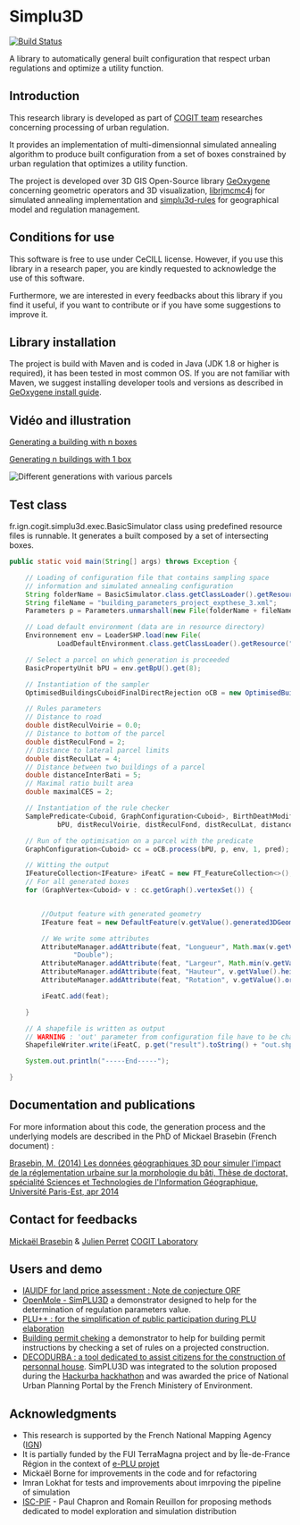 Simplu3D
============

[![Build Status](https://travis-ci.org/SimPLU3D/simplu3D.svg?branch=master)](https://travis-ci.org/SimPLU3D/simplu3D)

A library to automatically general built configuration that respect urban regulations and optimize a utility function.


Introduction
---------------------

This research library is developed as part of [COGIT team](http://recherche.ign.fr/labos/cogit/accueilCOGIT.php) researches concerning processing of urban regulation.

It provides an implementation of multi-dimensionnal simulated annealing algorithm to produce built configuration from a set of boxes constrained by urban regulation that optimizes a utility function.

The project is developed over 3D GIS Open-Source library [GeOxygene](https://github.com/IGNF/geoxygene) concerning geometric operators and 3D visualization, [librjmcmc4j](https://github.com/IGNF/librjmcmc4j) for simulated annealing implementation and [simplu3d-rules](https://github.com/SimPLU3D/simplu3d-rules) for geographical model and regulation management.

Conditions for use
---------------------
This software is free to use under CeCILL license. However, if you use this library in a research paper, you are kindly requested to acknowledge the use of this software.

Furthermore, we are interested in every feedbacks about this library if you find it useful, if you want to contribute or if you have some suggestions to improve it.

Library installation
---------------------
The project is build with Maven and is coded in Java (JDK 1.8 or higher is required), it has been tested in most common OS. If you are not familiar with Maven, we suggest installing developer tools and versions as described in [GeOxygene install guide](http://ignf.github.io/geoxygene/documentation/developer/install.html).

Vidéo and illustration
---------------------
[Generating a building with n boxes](https://www.youtube.com/watch?v=dH9woKexsVw)

[Generating n buildings with 1 box](https://www.youtube.com/watch?v=LwsPW0rcB44)

![Different generations with various parcels](https://github.com/SimPLU3D/simplu3D/blob/master/readme_images/simParc.png)

Test class
---------------------
fr.ign.cogit.simplu3d.exec.BasicSimulator class using predefined resource  files is runnable. It generates a built composed by a set of intersecting boxes.

```Java
public static void main(String[] args) throws Exception {

	// Loading of configuration file that contains sampling space
	// information and simulated annealing configuration
	String folderName = BasicSimulator.class.getClassLoader().getResource("scenario/").getPath();
	String fileName = "building_parameters_project_expthese_3.xml";
	Parameters p = Parameters.unmarshall(new File(folderName + fileName));

	// Load default environment (data are in resource directory)
	Environnement env = LoaderSHP.load(new File(
			LoadDefaultEnvironment.class.getClassLoader().getResource("fr/ign/cogit/simplu3d/data/").getPath()));

	// Select a parcel on which generation is proceeded
	BasicPropertyUnit bPU = env.getBpU().get(8);

	// Instantiation of the sampler
	OptimisedBuildingsCuboidFinalDirectRejection oCB = new OptimisedBuildingsCuboidFinalDirectRejection();

	// Rules parameters
	// Distance to road
	double distReculVoirie = 0.0;
	// Distance to bottom of the parcel
	double distReculFond = 2;
	// Distance to lateral parcel limits
	double distReculLat = 4;
	// Distance between two buildings of a parcel
	double distanceInterBati = 5;
	// Maximal ratio built area
	double maximalCES = 2;

	// Instantiation of the rule checker
	SamplePredicate<Cuboid, GraphConfiguration<Cuboid>, BirthDeathModification<Cuboid>> pred = new SamplePredicate<>(
			bPU, distReculVoirie, distReculFond, distReculLat, distanceInterBati, maximalCES);

	// Run of the optimisation on a parcel with the predicate
	GraphConfiguration<Cuboid> cc = oCB.process(bPU, p, env, 1, pred);

	// Witting the output
	IFeatureCollection<IFeature> iFeatC = new FT_FeatureCollection<>();
	// For all generated boxes
	for (GraphVertex<Cuboid> v : cc.getGraph().vertexSet()) {


		//Output feature with generated geometry
		IFeature feat = new DefaultFeature(v.getValue().generated3DGeom());

		// We write some attributes
		AttributeManager.addAttribute(feat, "Longueur", Math.max(v.getValue().length, v.getValue().width),
				"Double");
		AttributeManager.addAttribute(feat, "Largeur", Math.min(v.getValue().length, v.getValue().width), "Double");
		AttributeManager.addAttribute(feat, "Hauteur", v.getValue().height, "Double");
		AttributeManager.addAttribute(feat, "Rotation", v.getValue().orientation, "Double");

		iFeatC.add(feat);

	}

	// A shapefile is written as output
	// WARNING : 'out' parameter from configuration file have to be change
	ShapefileWriter.write(iFeatC, p.get("result").toString() + "out.shp");

	System.out.println("-----End-----");

}

```

Documentation and publications
---------------------
For more information about this code, the generation process and the underlying models are described in the PhD of Mickael Brasebin (French document) :

[Brasebin, M. (2014) Les données géographiques 3D pour simuler l'impact de la réglementation urbaine sur la morphologie du bâti, Thèse de doctorat, spécialité Sciences et Technologies de l'Information Géographique, Université Paris-Est, apr 2014](http://recherche.ign.fr/labos/cogit/publiCOGITDetail.php?idpubli=5016)

Contact for feedbacks
---------------------
[Mickaël Brasebin](http://recherche.ign.fr/labos/cogit/cv.php?nom=Brasebin) & [Julien Perret](http://recherche.ign.fr/labos/cogit/cv.php?prenom=Julien&nom=Perret)
[COGIT Laboratory](http://recherche.ign.fr/labos/cogit/accueilCOGIT.php)


Users and demo
--------------------
+ [IAUIDF for land price assessment : Note de conjecture ORF](http://www.orf.asso.fr/uploads/attachements/orf_nc7_ok_lg.pdf)
+ [OpenMole - SimPLU3D](https://simplu.openmole.org/) a demonstrator designed to help for the determination of regulation parameters value.
+ [PLU++ : for the simplification of public participation during PLU elaboration](http://ignf.github.io/PLU2PLUS/)
+ [Building permit cheking](https://demo-simplu3d.ign.fr/#/) a demonstrator to help for building permit instructions by checking a set of rules on a projected construction.
+ [DECODURBA : a tool dedicated to assist citizens for the construction of personnal house](http://www.logement.gouv.fr/hackurba-premier-hackathon-dedie-a-l-urbanisme-durable-recompense-tetricite). SimPLU3D was integrated to the solution proposed during the [Hackurba hackhathon](http://hackurba.strikingly.com/) and was awarded the price of National Urban Planning Portal by the French Ministery of Environment.


Acknowledgments
---------------------

+ This research is supported by the French National Mapping Agency ([IGN](http://www.ign.fr))
+ It is partially funded by the FUI TerraMagna project and by Île-de-France
Région in the context of [e-PLU projet](www.e-PLU.fr)
+ Mickaël Borne for improvements in the code and for refactoring
+ Imran Lokhat for tests and improvements about imrpoving the pipeline of simulation
+ [ISC-PIF](https://iscpif.fr/) - Paul Chapron and Romain Reuillon for proposing methods dedicated to model exploration and simulation distribution
